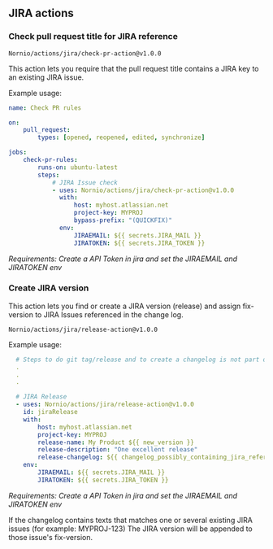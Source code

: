 ## JIRA actions

### Check pull request title for JIRA reference

`Nornio/actions/jira/check-pr-action@v1.0.0`

This action lets you require that the pull request title contains a JIRA key to an existing JIRA issue.

Example usage: 

```yml
name: Check PR rules

on:
    pull_request:
        types: [opened, reopened, edited, synchronize]

jobs:
    check-pr-rules:
        runs-on: ubuntu-latest
        steps:
            # JIRA Issue check
            - uses: Nornio/actions/jira/check-pr-action@v1.0.0
              with:
                  host: myhost.atlassian.net
                  project-key: MYPROJ
                  bypass-prefix: "(QUICKFIX)"
              env:
                  JIRAEMAIL: ${{ secrets.JIRA_MAIL }}
                  JIRATOKEN: ${{ secrets.JIRA_TOKEN }}
```
_Requirements: Create a API Token in jira and set the JIRAEMAIL and JIRATOKEN env_

### Create JIRA version

This action lets you find or create a JIRA version (release) and assign fix-version to JIRA Issues referenced in the change log.

`Nornio/actions/jira/release-action@v1.0.0`

Example usage:

```yml
  # Steps to do git tag/release and to create a changelog is not part of this example
  .
  .
  .

  # JIRA Release
  - uses: Nornio/actions/jira/release-action@v1.0.0
    id: jiraRelease
    with:
        host: myhost.atlassian.net
        project-key: MYPROJ
        release-name: My Product ${{ new_version }}
        release-description: "One excellent release"
        release-changelog: ${{ changelog_possibly_containing_jira_references }}
    env:
        JIRAEMAIL: ${{ secrets.JIRA_MAIL }}
        JIRATOKEN: ${{ secrets.JIRA_TOKEN }}
```
_Requirements: Create a API Token in jira and set the JIRAEMAIL and JIRATOKEN env_

If the changelog contains texts that matches one or several existing JIRA issues (for example: MYPROJ-123) The JIRA version will be appended to those issue's fix-version.

